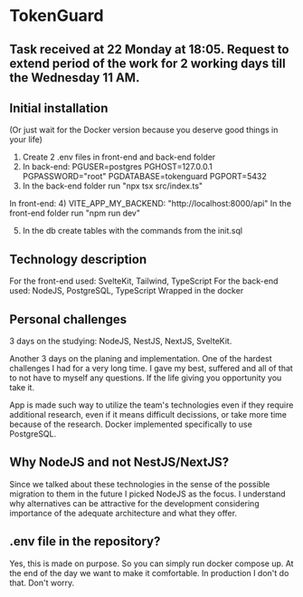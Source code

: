 # TokenGuard

## Task received at 22 Monday at 18:05. Request to extend period of the work for 2 working days till the Wednesday 11 AM.

## Initial installation
(Or just wait for the Docker version because you deserve good things in your life)

1) Create 2 .env files in front-end and back-end folder
2) In back-end:
PGUSER=postgres
PGHOST=127.0.0.1
PGPASSWORD="root"
PGDATABASE=tokenguard
PGPORT=5432
3) In the back-end folder run "npx tsx src/index.ts"

In front-end:
4) VITE_APP_MY_BACKEND: "http://localhost:8000/api"
In the front-end folder run "npm run dev"

5) In the db create tables with the commands from the init.sql

## Technology description
For the front-end used: SvelteKit, Tailwind, TypeScript
For the back-end used: NodeJS, PostgreSQL, TypeScript
Wrapped in the docker

## Personal challenges
3 days on the studying:
NodeJS, NestJS, NextJS, SvelteKit.

Another 3 days on the planing and implementation.
One of the hardest challenges I had for a very long time. I gave my best, suffered and all of that to not have to myself any questions.
If the life giving you opportunity you take it.

App is made such way to utilize the team's technologies even if they require additional research, even if it means difficult decissions, 
or take more time because of the research.
Docker implemented specifically to use PostgreSQL. 

## Why NodeJS and not NestJS/NextJS?
Since we talked about these technologies in the sense of the possible migration to them in the future I picked
NodeJS as the focus. I understand why alternatives can be attractive for the development considering importance of the adequate architecture and what they offer.

## .env file in the repository?
Yes, this is made on purpose. So you can simply run docker compose up. At the end of the day we want to make it comfortable.
In production I don't do that. Don't worry.
